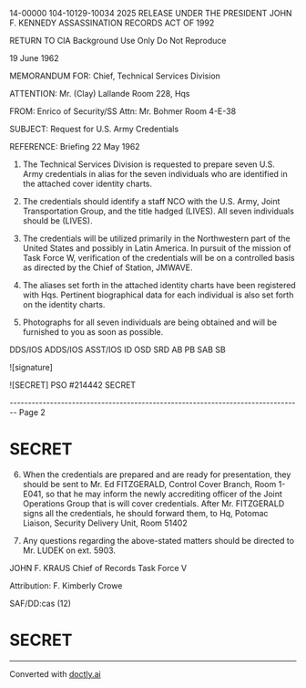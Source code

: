 14-00000
104-10129-10034
2025 RELEASE UNDER THE PRESIDENT JOHN F. KENNEDY ASSASSINATION RECORDS ACT OF 1992

RETURN TO CIA
Background Use Only
Do Not Reproduce

19 June 1962

MEMORANDUM FOR: Chief, Technical Services Division

ATTENTION: Mr. (Clay) Lallande
Room 228, Hqs

FROM: Enrico of Security/SS
Attn: Mr. Bohmer
Room 4-E-38

SUBJECT: Request for U.S. Army Credentials

REFERENCE: Briefing 22 May 1962

1. The Technical Services Division is requested to prepare seven U.S. Army credentials in alias for the seven individuals who are identified in the attached cover identity charts.

2. The credentials should identify a staff NCO with the U.S. Army, Joint Transportation Group, and the title hadged (LIVES). All seven individuals should be (LIVES).

3. The credentials will be utilized primarily in the Northwestern part of the United States and possibly in Latin America. In pursuit of the mission of Task Force W, verification of the credentials will be on a controlled basis as directed by the Chief of Station, JMWAVE.

4. The aliases set forth in the attached identity charts have been registered with Hqs. Pertinent biographical data for each individual is also set forth on the identity charts.

5. Photographs for all seven individuals are being obtained and will be furnished to you as soon as possible.

DDS/IOS
ADDS/IOS
ASST/IOS
ID
OSD
SRD
AB
PB
SAB
SB

![signature]

![SECRET] PSO #214442 SECRET


-------------------------------------------------------------------------------- Page 2

# SECRET

6. When the credentials are prepared and are ready for presentation, they should be sent to Mr. Ed FITZGERALD, Control Cover Branch, Room 1-E041, so that he may inform the newly accrediting officer of the Joint Operations Group that is will cover credentials. After Mr. FITZGERALD signs all the credentials, he should forward them, to Hq, Potomac Liaison, Security Delivery Unit, Room 51402

7. Any questions regarding the above-stated matters should be directed to Mr. LUDEK on ext. 5903.

JOHN F. KRAUS
Chief of Records
Task Force V

Attribution:
F. Kimberly Crowe

SAF/DD:cas
(12)

# SECRET


---
Converted with [doctly.ai](https://doctly.ai)